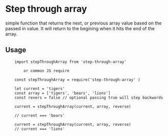 # Step through array
simple function that returns the next, or previous array value based on the passed in
value. It will return to the begining when it hits the end of the array. 

## Usage

```
	import stepThroughArray from 'step-through-array' 

		or common JS require

	const stepThroughArray = require('step-through-array' )

	let current = 'tigers'
	const array = ['tigers', 'bears', 'lions']
	const revers = false // optional passing true will step backwards

	current = stepThroughArray(current, array, reverse)

	// current === 'bears'

	current = stepThroughArray(current, array, reverse)
	// current === 'lions'

	
```